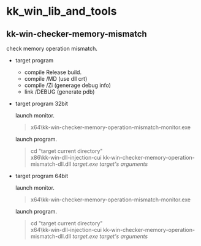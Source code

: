 # kk_win_lib_and_tools

## kk-win-checker-memory-mismatch

check memory operation mismatch.

* target program
  * compile Release build.
  * compile /MD (use dll crt)
  * compile /Zi (generage debug info)
  * link /DEBUG (generate pdb)


* target program 32bit

  launch monitor.
  
  > x64\kk-win-checker-memory-operation-mismatch-monitor.exe

  launch program.
  
  > cd "target current directory"  
  > x86\kk-win-dll-injection-cui kk-win-checker-memory-operation-mismatch-dll.dll *target.exe* *target's arguments*

* target program 64bit

  launch monitor.
  
  > x64\kk-win-checker-memory-operation-mismatch-monitor.exe

  launch program.
  
  > cd "target current directory"  
  > x64\kk-win-dll-injection-cui kk-win-checker-memory-operation-mismatch-dll.dll *target.exe* *target's arguments*


